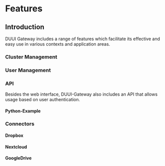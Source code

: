 # Features

## Introduction

DUUI Gateway includes a range of features which facilitate its effective and easy use in various contexts and application areas.

### Cluster Management



### User Management


### API

Besides the web interface, DUUI-Gateway also includes an API that allows usage based on user authentication.


#### Python-Example


### Connectors


#### Dropbox


#### Nextcloud


#### GoogleDrive

